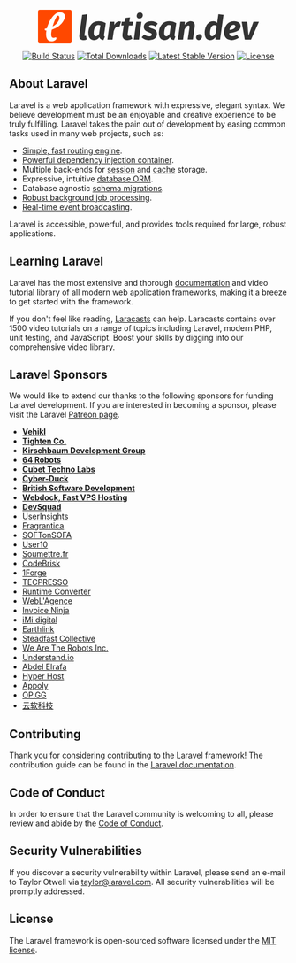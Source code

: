 <p align="center"><svg xmlns="http://www.w3.org/2000/svg" width="400" height="61" viewBox="0 0 1839.49 280"><rect width="280" height="280" rx="15.61" fill="#ff4800"/><path d="M681.38,601.39a26.61,26.61,0,0,0,7.21-1.66l5,30.78a70.79,70.79,0,0,1-27.73,5.54c-24.68,0-37.43-15-33.55-43.26l23.57-167.21,43.54-4.71L675.56,591.13C674.45,598.89,676.67,601.39,681.38,601.39Z" transform="translate(-288.25 -383.83)" fill="#333"/><path d="M852.75,494.91l-14.14,94.28a54.5,54.5,0,0,0-.56,6.1c0,6.93,2.78,9.7,7.77,11.65l-12.2,28.28c-16.36-1.39-30-8.6-34.11-24.4-10.26,14.69-24.4,25.23-43.54,25.23-31.89,0-48.25-23-48.25-58.51,0-42.15,22.19-98.16,84.58-98.16A125,125,0,0,1,852.75,494.91ZM752.37,577.26c0,20.8,7.21,26.63,16.91,26.63,10.54,0,19.41-7.77,27.73-20.52l10.54-70.16a45.1,45.1,0,0,0-16.36-2.77C762.35,510.44,752.37,548.7,752.37,577.26Z" transform="translate(-288.25 -383.83)" fill="#333"/><path d="M979.75,482.15,967.27,524.3c-4.44-1.11-7.76-1.94-12.2-1.94-18.3,0-28.28,17.47-36.33,40.76L909,631.34h-43l20.52-147.25H924l-.55,27.46c10-20.25,26.34-31.62,41.59-31.62A48.29,48.29,0,0,1,979.75,482.15Z" transform="translate(-288.25 -383.83)" fill="#333"/><path d="M1045.46,601.11a33.09,33.09,0,0,0,16.64-4.71l11.65,28.84a85.26,85.26,0,0,1-40.49,10.81c-32.44-.28-45.75-19.13-41-53.52l9.71-67.93H981.69l4.16-30.51H1008l9.15-32.72,37.16-4.16-5.27,36.88h33.28l-8.6,30.51h-28.84l-9.43,67.93C1033.54,596.68,1036.87,601.11,1045.46,601.11Z" transform="translate(-288.25 -383.83)" fill="#333"/><path d="M1086.23,631.34l20.52-147.25H1150l-20.52,147.25Zm74.87-198.82c-1.95,13.58-13.31,23.84-28.29,23.84-15.25,0-24.4-11.37-22.46-25.79a28.16,28.16,0,0,1,28-24.12C1153.89,406.45,1163,417.82,1161.1,432.52Z" transform="translate(-288.25 -383.83)" fill="#333"/><path d="M1285.6,498.24l-19.41,24.4c-9.43-8-22.74-11.93-33.83-11.93-13.59,0-20,4.44-20,11.93,0,7.76,5.82,10.26,28.28,17.47,25,8,38.27,21.35,38.27,44.92,0,27.17-20.24,51-66,51-26.34,0-48.53-10.26-61.28-24.12l22.46-23.3A54.91,54.91,0,0,0,1213,604.72c15.81,0,23-6.66,23-14.7,0-9.7-5.83-12.48-29.12-20.52-24.68-8.32-37.43-22.18-37.43-43,0-25,21.62-47.14,62.94-47.14C1252.33,479.38,1273.12,486.87,1285.6,498.24Z" transform="translate(-288.25 -383.83)" fill="#333"/><path d="M1439.78,494.91l-14.14,94.28a54.5,54.5,0,0,0-.56,6.1c0,6.93,2.77,9.7,7.77,11.65l-12.21,28.28c-16.36-1.39-29.94-8.6-34.1-24.4-10.26,14.69-24.41,25.23-43.54,25.23-31.89,0-48.25-23-48.25-58.51,0-42.15,22.19-98.16,84.58-98.16A125,125,0,0,1,1439.78,494.91ZM1339.4,577.26c0,20.8,7.21,26.63,16.91,26.63,10.54,0,19.41-7.77,27.73-20.52l10.54-70.16a45.1,45.1,0,0,0-16.36-2.77C1349.38,510.44,1339.4,548.7,1339.4,577.26Z" transform="translate(-288.25 -383.83)" fill="#333"/><path d="M1593.12,524.3l-15,107h-43.26L1549.31,534c2.49-15.53-2.22-18.86-9.71-18.86-10,0-21.63,14.42-32.16,35.22l-11.37,81h-43l20.52-147.25H1511l-.83,25.79c12.48-18.3,31.89-30.5,49.36-30.5C1584,479.38,1597,496.29,1593.12,524.3Z" transform="translate(-288.25 -383.83)" fill="#333"/><path d="M1654.12,608.32c0,15-12.75,27.73-27.45,27.73-13,0-22.18-10-22.18-22.74,0-14.42,13-27.45,27.73-27.45C1645,585.86,1654.12,595.84,1654.12,608.32Z" transform="translate(-288.25 -383.83)" fill="#333"/><path d="M1804.42,631.34h-38.27l.28-21.08c-9.43,14.15-23.85,25.79-43.81,25.79-31.34,0-46.31-22.46-46.31-59.34,0-40.21,18.58-97.33,71.82-97.33a43.09,43.09,0,0,1,32.16,14.14l10.26-72.65,42.71,4.71ZM1721,577c0,20.8,6.66,26.9,16.36,26.9,12.2,0,22.46-12.48,31.34-27.18l7.76-54.63c-5.27-7.21-11.09-10.81-20.24-10.81C1728.72,511.27,1721,552.59,1721,577Z" transform="translate(-288.25 -383.83)" fill="#333"/><path d="M1881.23,577.82c1.11,19.69,11.92,26.07,26.34,26.07,12.48,0,23.85-4.44,37.44-13.59l15.53,26.06c-16.09,11.65-35.78,19.69-58.51,19.69-43,0-64.06-25-64.06-62.39,0-39.93,21.63-94.28,83.47-94.28,35.77,0,54.35,18,54.35,40.21C1975.79,560.9,1927.54,573.11,1881.23,577.82Zm51-55.74c0-6.65-3.33-13.58-15-13.58-20.52,0-30.23,21.62-34.11,42.7C1920.05,548.43,1932.25,534.56,1932.25,522.08Z" transform="translate(-288.25 -383.83)" fill="#333"/><path d="M2010.45,631.34l-25.79-147.25H2031l10,114,41.32-114h45.47L2062.3,631.34Z" transform="translate(-288.25 -383.83)" fill="#333"/><path d="M403,549.34c-3,14-4.78,27.17-4.78,38.22,0,17.92,4.78,29.86,17.32,29.86,7.46,0,11.05-3.88,19.41-3.88,5.08,0,6.27,2.09,6.27,7.47,0,14-23,24.78-40,24.78-32.55,0-45.69-25.08-45.69-59.13a162.18,162.18,0,0,1,3-30.75H356.1c-8.66,0-11.94-5.08-11.94-9.56,0-3.58,2.09-6.87,6-6.87l12.54-1.79c17-64.51,62.12-133.49,105.72-133.49,30.46,0,43.6,14.63,43.6,34.94C512,475.87,468.68,530.52,403,549.34Zm51.06-117.07c-9.55,0-30.76,44.8-44.2,90.19,40.92-20.31,56.15-52.26,56.15-72C466,439.74,461.52,432.27,454.05,432.27Z" transform="translate(-288.25 -383.83)" fill="#fff"/></svg></p>

<p align="center">
<a href="https://travis-ci.org/laravel/framework"><img src="https://travis-ci.org/laravel/framework.svg" alt="Build Status"></a>
<a href="https://packagist.org/packages/laravel/framework"><img src="https://poser.pugx.org/laravel/framework/d/total.svg" alt="Total Downloads"></a>
<a href="https://packagist.org/packages/laravel/framework"><img src="https://poser.pugx.org/laravel/framework/v/stable.svg" alt="Latest Stable Version"></a>
<a href="https://packagist.org/packages/laravel/framework"><img src="https://poser.pugx.org/laravel/framework/license.svg" alt="License"></a>
</p>

## About Laravel

Laravel is a web application framework with expressive, elegant syntax. We believe development must be an enjoyable and creative experience to be truly fulfilling. Laravel takes the pain out of development by easing common tasks used in many web projects, such as:

- [Simple, fast routing engine](https://laravel.com/docs/routing).
- [Powerful dependency injection container](https://laravel.com/docs/container).
- Multiple back-ends for [session](https://laravel.com/docs/session) and [cache](https://laravel.com/docs/cache) storage.
- Expressive, intuitive [database ORM](https://laravel.com/docs/eloquent).
- Database agnostic [schema migrations](https://laravel.com/docs/migrations).
- [Robust background job processing](https://laravel.com/docs/queues).
- [Real-time event broadcasting](https://laravel.com/docs/broadcasting).

Laravel is accessible, powerful, and provides tools required for large, robust applications.

## Learning Laravel

Laravel has the most extensive and thorough [documentation](https://laravel.com/docs) and video tutorial library of all modern web application frameworks, making it a breeze to get started with the framework.

If you don't feel like reading, [Laracasts](https://laracasts.com) can help. Laracasts contains over 1500 video tutorials on a range of topics including Laravel, modern PHP, unit testing, and JavaScript. Boost your skills by digging into our comprehensive video library.

## Laravel Sponsors

We would like to extend our thanks to the following sponsors for funding Laravel development. If you are interested in becoming a sponsor, please visit the Laravel [Patreon page](https://patreon.com/taylorotwell).

- **[Vehikl](https://vehikl.com/)**
- **[Tighten Co.](https://tighten.co)**
- **[Kirschbaum Development Group](https://kirschbaumdevelopment.com)**
- **[64 Robots](https://64robots.com)**
- **[Cubet Techno Labs](https://cubettech.com)**
- **[Cyber-Duck](https://cyber-duck.co.uk)**
- **[British Software Development](https://www.britishsoftware.co)**
- **[Webdock, Fast VPS Hosting](https://www.webdock.io/en)**
- **[DevSquad](https://devsquad.com)**
- [UserInsights](https://userinsights.com)
- [Fragrantica](https://www.fragrantica.com)
- [SOFTonSOFA](https://softonsofa.com/)
- [User10](https://user10.com)
- [Soumettre.fr](https://soumettre.fr/)
- [CodeBrisk](https://codebrisk.com)
- [1Forge](https://1forge.com)
- [TECPRESSO](https://tecpresso.co.jp/)
- [Runtime Converter](http://runtimeconverter.com/)
- [WebL'Agence](https://weblagence.com/)
- [Invoice Ninja](https://www.invoiceninja.com)
- [iMi digital](https://www.imi-digital.de/)
- [Earthlink](https://www.earthlink.ro/)
- [Steadfast Collective](https://steadfastcollective.com/)
- [We Are The Robots Inc.](https://watr.mx/)
- [Understand.io](https://www.understand.io/)
- [Abdel Elrafa](https://abdelelrafa.com)
- [Hyper Host](https://hyper.host)
- [Appoly](https://www.appoly.co.uk)
- [OP.GG](https://op.gg)
- [云软科技](http://www.yunruan.ltd/)

## Contributing

Thank you for considering contributing to the Laravel framework! The contribution guide can be found in the [Laravel documentation](https://laravel.com/docs/contributions).

## Code of Conduct

In order to ensure that the Laravel community is welcoming to all, please review and abide by the [Code of Conduct](https://laravel.com/docs/contributions#code-of-conduct).

## Security Vulnerabilities

If you discover a security vulnerability within Laravel, please send an e-mail to Taylor Otwell via [taylor@laravel.com](mailto:taylor@laravel.com). All security vulnerabilities will be promptly addressed.

## License

The Laravel framework is open-sourced software licensed under the [MIT license](https://opensource.org/licenses/MIT).
